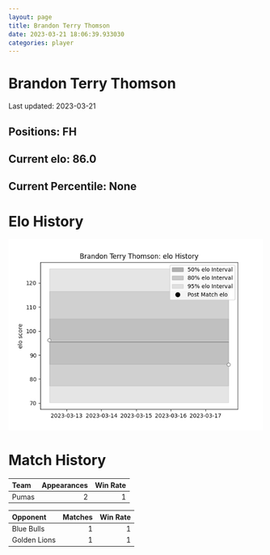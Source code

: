 ```yaml
---  
layout: page  
title: Brandon Terry Thomson  
date: 2023-03-21 18:06:39.933030  
categories: player  
---
```

# Brandon Terry Thomson


Last updated: 2023-03-21
## Positions: FH

## Current elo: 86.0

## Current Percentile: None

# Elo History


![elo history](history_BrandonTerryThomson.png)
# Match History


| Team   |   Appearances |   Win Rate |
|:-------|--------------:|-----------:|
| Pumas  |             2 |          1 |

| Opponent     |   Matches |   Win Rate |
|:-------------|----------:|-----------:|
| Blue Bulls   |         1 |          1 |
| Golden Lions |         1 |          1 |